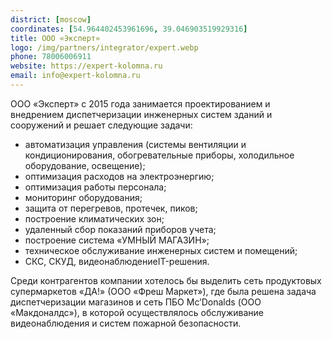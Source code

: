 ```yaml
---
district: [moscow]
coordinates: [54.964402453961696, 39.046903519929316]
title: ООО «Эксперт»
logo: /img/partners/integrator/expert.webp
phone: 78006006911
website: https://expert-kolomna.ru
email: info@expert-kolomna.ru
---
```


ООО «Эксперт» с 2015 года занимается проектированием и внедрением диспетчеризации инженерных систем зданий и сооружений и решает следующие задачи:


* автоматизация управления (системы вентиляции и кондиционирования, обогревательные приборы, холодильное оборудование, освещение);
* оптимизация расходов на электроэнергию;
* оптимизация работы персонала;
* мониторинг оборудования;
* защита от перегревов, протечек, пиков;
* построение климатических зон;
* удаленный сбор показаний приборов учета;
* построение система «УМНЫЙ МАГАЗИН»;
* техническое обслуживание инженерных систем и помещений;
* СКС, СКУД, видеонаблюдениеIT-решения.

Среди контрагентов компании хотелось бы выделить сеть продуктовых супермаркетов «ДА!» (ООО «Фреш Маркет»), где была решена задача диспетчеризации магазинов и сеть ПБО Mc’Donalds (ООО «Макдоналдс»), в которой осуществлялось обслуживание видеонаблюдения и систем пожарной безопасности.
